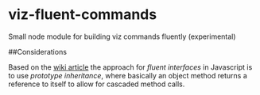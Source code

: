 # viz-fluent-commands
Small node module for building viz commands fluently (experimental)

##Considerations

Based on the [wiki article][] the approach for *fluent interfaces* in Javascript is to use *prototype inheritance*, where basically an object method returns a reference to itself to allow for cascaded method calls.


[wiki article]:https://en.wikipedia.org/wiki/Fluent_interface

